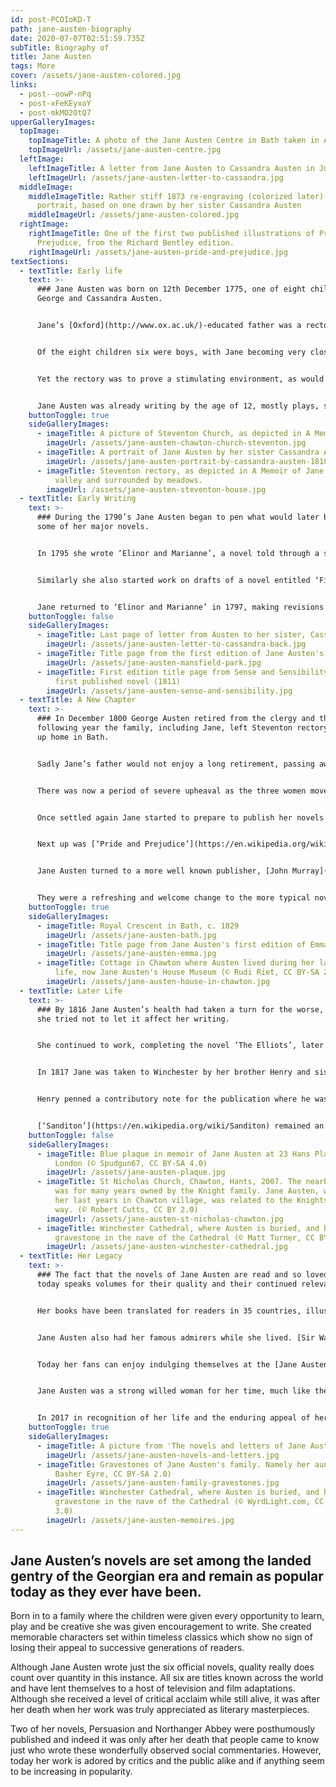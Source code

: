 ```yaml
---
id: post-PCOIoKD-T
path: jane-austen-biography
date: 2020-07-07T02:51:59.735Z
subTitle: Biography of
title: Jane Austen
tags: More
cover: /assets/jane-austen-colored.jpg
links:
  - post--oowP-nPq
  - post-xFeKEyxoY
  - post-mkMO2OtQ7
upperGalleryImages:
  topImage:
    topImageTitle: A photo of the Jane Austen Centre in Bath taken in August 2007
    topImageUrl: /assets/jane-austen-centre.jpg
  leftImage:
    leftImageTitle: A letter from Jane Austen to Cassandra Austen in June 1799, page one of 4
    leftImageUrl: /assets/jane-austen-letter-to-cassandra.jpg
  middleImage:
    middleImageTitle: Rather stiff 1873 re-engraving (colorized later) of the Memoir
      portrait, based on one drawn by her sister Cassandra Austen
    middleImageUrl: /assets/jane-austen-colored.jpg
  rightImage:
    rightImageTitle: One of the first two published illustrations of Pride and
      Prejudice, from the Richard Bentley edition.
    rightImageUrl: /assets/jane-austen-pride-and-prejudice.jpg
textSections:
  - textTitle: Early life
    text: >-
      ### Jane Austen was born on 12th December 1775, one of eight children to
      George and Cassandra Austen.


      Jane’s [Oxford](http://www.ox.ac.uk/)-educated father was a rector and the family lived at Steventon rectory in Hampshire. Reverend [George Austen](https://www.janeausten.co.uk/the-reverend-george-and-mrs-austen-a-closer-look-at-jane-austens-parents/) kept a large library of books in the house, which Jane and her siblings were encouraged to read. Education and creative thinking played a large role in the children’s upbringing and they would write and put on their own plays.


      Of the eight children six were boys, with Jane becoming very close to her older sister, also called Cassandra like her mother. The two sisters were sent off to boarding school from a young age to broaden their classical education, with Jane becoming dangerously ill at one point while away. However, they were to return to [Steventon](https://en.wikipedia.org/wiki/Steventon,_Hampshire) early after just five years for financial reasons.


      Yet the rectory was to prove a stimulating environment, as would the Austen’s network of friends and family which would see them visiting neighbouring villages and towns, with the occasional trip to Bath and London thrown in too. This would all help Jane when later writing her novels, drawing on these experiences for settings, characters and story lines.


      Jane Austen was already writing by the age of 12, mostly plays, short stories and verse. Between 1787 and 1793 she wrote enough material for three notebooks, Volume the First, Volume the Second and Volume the Third, collectively known as the [Juvenilia](https://www.goodreads.com/book/show/814223.Juvenilia). Two works of this time included the satirical [‘Love and Friendship’](https://www.goodreads.com/book/show/386550.Love_and_Friendship) and the short novel [‘Susan’](https://www.goodreads.com/book/show/91582.Lady_Susan), with the former cementing her view she should try and become a serious writer.
    buttonToggle: true
    sideGalleryImages:
      - imageTitle: A picture of Steventon Church, as depicted in A Memoir of Jane Austen
        imageUrl: /assets/jane-austen-chawton-church-steventon.jpg
      - imageTitle: A portrait of Jane Austen by her sister Cassandra Austen in 1810
        imageUrl: /assets/jane-austen-portrait-by-cassandra-austen-1810.jpg
      - imageTitle: Steventon rectory, as depicted in A Memoir of Jane Austen, was in a
          valley and surrounded by meadows.
        imageUrl: /assets/jane-austen-steventon-house.jpg
  - textTitle: Early Writing
    text: >-
      ### During the 1790’s Jane Austen began to pen what would later become
      some of her major novels.


      In 1795 she wrote ‘Elinor and Marianne’, a novel told through a series of letters and centred on the characters which gave the novel its name. In its current format the finished novel was read to the rest of the family sometime in 1796, but it would eventually be the basis for [‘Sense and Sensibility’](https://en.wikipedia.org/wiki/Sense_and_Sensibility).


      Similarly she also started work on drafts of a novel entitled ‘First Impressions’ which ultimately would become the all-time classic [‘Pride and Prejudice’](https://en.wikipedia.org/wiki/Pride_and_Prejudice). Her father tried to get ‘First Impressions’ published but it was refused.


      Jane returned to ‘Elinor and Marianne’ in 1797, making revisions including converting it in to a third person story rather than one told through letters. She also turned her attention back to ‘Susan’ which would eventually become [‘Northanger Abbey’](https://en.wikipedia.org/wiki/Northanger_Abbey). The manuscript for ‘Susan’ was offered and accepted by the publisher Richard Crosby who paid £10 for it, though for some reason it was never produced.
    buttonToggle: false
    sideGalleryImages:
      - imageTitle: Last page of letter from Austen to her sister, Cassandra, 11 June 1799
        imageUrl: /assets/jane-austen-letter-to-cassandra-back.jpg
      - imageTitle: Title page from the first edition of Jane Austen's Mansfield Park
        imageUrl: /assets/jane-austen-mansfield-park.jpg
      - imageTitle: First edition title page from Sense and Sensibility, Jane Austen's
          first published novel (1811)
        imageUrl: /assets/jane-austen-sense-and-sensibility.jpg
  - textTitle: A New Chapter
    text: >-
      ### In December 1800 George Austen retired from the clergy and the
      following year the family, including Jane, left Steventon rectory to set
      up home in Bath.


      Sadly Jane’s father would not enjoy a long retirement, passing away in 1805. This left Jane, her sister Cassandra and her mother in residence still in [Bath](https://en.wikipedia.org/wiki/Bath,_Somerset) but in newly found financial problems.


      There was now a period of severe upheaval as the three women moved from place to place while receiving help and support from the brothers. Stability was restored in 1809 when one of Jane’s brothers, Edward, provided a cottage for them to live in the village of [Chawton](https://en.wikipedia.org/wiki/Chawton) in Hampshire.


      Once settled again Jane started to prepare to publish her novels with the help of one of her other brothers, [Henry](https://en.wikipedia.org/wiki/Henry_Thomas_Austen). This was a time when it was generally looked down upon for a woman to be doing most forms of work, let alone writing. Wife and mother was your lot according to society’s norms of the time. Therefore Henry acted as Jane’s literary agent and in 1811 [‘Sense and Sensibility’](https://en.wikipedia.org/wiki/Sense_and_Sensibility) was published through London publisher [Thomas Egerton](https://en.wikipedia.org/wiki/Thomas_Egerton_(publisher)), receiving favourable reviews.


      Next up was [‘Pride and Prejudice’](https://en.wikipedia.org/wiki/Pride_and_Prejudice) which Egerton published in 1813, giving more attention to the marketing this time round. The novel was so well received that a second edition had to be printed before the year was out. Jane was on a roll and [‘Mansfield Park’](https://en.wikipedia.org/wiki/Mansfield_Park) was next to be published in 1814. This novel was better received by the public than the critics and was her best selling and most profitable work at that time.


      Jane Austen turned to a more well known publisher, [John Murray](https://en.wikipedia.org/wiki/John_Murray_(publisher)), to release ‘Emma’ in late 1815. He also published second editions of her earlier novels. Readers enjoyed her realistic characters and the wit and satire in which she portrayed them.


      They were a refreshing and welcome change to the more typical novels of the time, which could be over-dramatic in their approach to romance. Even the Prince Regent was said to have copies of her novels at his residences.
    buttonToggle: true
    sideGalleryImages:
      - imageTitle: Royal Crescent in Bath, c. 1829
        imageUrl: /assets/jane-austen-bath.jpg
      - imageTitle: Title page from Jane Austen's first edition of Emma
        imageUrl: /assets/jane-austen-emma.jpg
      - imageTitle: Cottage in Chawton where Austen lived during her last eight years of
          life, now Jane Austen's House Museum (© Rudi Riet, CC BY-SA 2.0)
        imageUrl: /assets/jane-austen-house-in-chawton.jpg
  - textTitle: Later Life
    text: >-
      ### By 1816 Jane Austen’s health had taken a turn for the worse, though
      she tried not to let it affect her writing.


      She continued to work, completing the novel ‘The Elliots’, later to be entitled [‘Persuasion’](https://en.wikipedia.org/wiki/Persuasion_(novel)) and in 1817 starting on a piece called ‘The Brothers’ which would become [‘Sanditon’](https://en.wikipedia.org/wiki/Sanditon). Although her illness was progressive Jane would try and play it down to her friends and family, but eventually she would find walking difficult and would lack energy.


      In 1817 Jane was taken to Winchester by her brother Henry and sister Cassandra as they sought medical help for her illness. Sadly it was not to be. Jane Austen died on 18th July 1817 and was buried in [Winchester Cathedral](https://en.wikipedia.org/wiki/Winchester_Cathedral). Following her death Henry and Cassandra helped have [Northanger Abbey](https://en.wikipedia.org/wiki/Northanger_Abbey) and ‘Persuasion’ posthumously published as a set.


      Henry penned a contributory note for the publication where he was able to inform readers that it was his sister Jane who had written the novels they had come to like so much.


      [‘Sanditon’](https://en.wikipedia.org/wiki/Sanditon) remained an unfinished novel with just eleven chapters completed before illness probably prevented further work. In spite of her illness the completed chapters still showed the wit, satire and beautifully observed characters which came to be so loved by her legion of fans.
    buttonToggle: false
    sideGalleryImages:
      - imageTitle: Blue plaque in memoir of Jane Austen at 23 Hans Place Knightsbridge
          London (© Spudgun67, CC BY-SA 4.0)
        imageUrl: /assets/jane-austen-plaque.jpg
      - imageTitle: St Nicholas Church, Chawton, Hants, 2007. The nearby Chawton Estate
          was for many years owned by the Knight family. Jane Austen, who spent
          her last years in Chawton village, was related to the Knights - in a
          way. (© Robert Cutts, CC BY 2.0)
        imageUrl: /assets/jane-austen-st-nicholas-chawton.jpg
      - imageTitle: Winchester Cathedral, where Austen is buried, and her memorial
          gravestone in the nave of the Cathedral (© Matt Turner, CC BY 2.0)
        imageUrl: /assets/jane-austen-winchester-cathedral.jpg
  - textTitle: Her Legacy
    text: >-
      ### The fact that the novels of Jane Austen are read and so loved still
      today speaks volumes for their quality and their continued relevance.


      Her books have been translated for readers in 35 countries, illustrating her continued global appeal, and can still sell more copies in a year then leading contemporary writers. Other art forms have paid homage to her work with the 1995 TV series adaptation of [‘Pride and Prejudice’](https://en.wikipedia.org/wiki/Pride_and_Prejudice) starring [Colin Firth](https://en.wikipedia.org/wiki/Colin_Firth) and [Jennifer Ehle](https://en.wikipedia.org/wiki/Jennifer_Ehle) particularly memorable.


      Jane Austen also had her famous admirers while she lived. [Sir Walter Scott](https://en.wikipedia.org/wiki/Walter_Scott) was one of the major writers at the time and he gave a positive review of ‘Emma’, which must have given Jane a thrill. Scott would later expand on his favourable opinions of Jane, commenting “That young lady has a talent for describing the involvements and feelings and characters of ordinary life which is to me the most wonderful I have ever met with”. High praise indeed.


      Today her fans can enjoy indulging themselves at the [Jane Austen Centre](https://visitbath.co.uk/listings/single/the-jane-austen-centre/) in Bath or by visiting the [Jane Austen House Museum](https://en.wikipedia.org/wiki/Jane_Austen's_House_Museum) in Chawton, Hampshire. Her life and times are celebrated by the [Jane Austen Literary Foundation](https://janeaustenlf.org/), an organisation by one of Jane’s descendants which raises funds for a variety of literary based projects across the globe.


      Jane Austen was a strong willed woman for her time, much like the characters she wrote about. Yet she was never to find the true love that her characters pursued. There is only one authenticated drawing of Jane which allows fans to put a face to her work, a small pencil and watercolour sketch drawn by her sister Cassandra.


      In 2017 in recognition of her life and the enduring appeal of her work the image of Jane Austen was chosen to be placed on the new £10 note by the Bank of England.
    buttonToggle: true
    sideGalleryImages:
      - imageTitle: A picture from 'The novels and letters of Jane Austen' (1906)
        imageUrl: /assets/jane-austen-novels-and-letters.jpg
      - imageTitle: Gravestones of Jane Austen's family. Namely her aunt and niece. (©
          Basher Eyre, CC BY-SA 2.0)
        imageUrl: /assets/jane-austen-family-gravestones.jpg
      - imageTitle: Winchester Cathedral, where Austen is buried, and her memorial
          gravestone in the nave of the Cathedral (© WyrdLight.com, CC BY-SA
          3.0)
        imageUrl: /assets/jane-austen-memoires.jpg
---
```

## Jane Austen’s novels are set among the landed gentry of the Georgian era and remain as popular today as they ever have been.

Born in to a family where the children were given every opportunity to learn, play and be creative she was given encouragement to write. She created memorable characters set within timeless classics which show no sign of losing their appeal to successive generations of readers.

Although Jane Austen wrote just the six official novels, quality really does count over quantity in this instance. All six are titles known across the world and have lent themselves to a host of television and film adaptations. Although she received a level of critical acclaim while still alive, it was after her death when her work was truly appreciated as literary masterpieces.

Two of her novels, Persuasion and Northanger Abbey were posthumously published and indeed it was only after her death that people came to know just who wrote these wonderfully observed social commentaries. However, today her work is adored by critics and the public alike and if anything seem to be increasing in popularity.